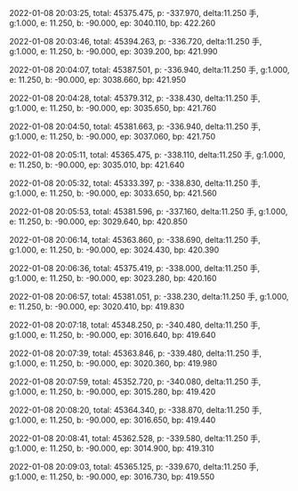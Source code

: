2022-01-08 20:03:25, total: 45375.475, p: -337.970, delta:11.250 手, g:1.000, e: 11.250, b: -90.000, ep: 3040.110, bp: 422.260

2022-01-08 20:03:46, total: 45394.263, p: -336.720, delta:11.250 手, g:1.000, e: 11.250, b: -90.000, ep: 3039.200, bp: 421.990

2022-01-08 20:04:07, total: 45387.501, p: -336.940, delta:11.250 手, g:1.000, e: 11.250, b: -90.000, ep: 3038.660, bp: 421.950

2022-01-08 20:04:28, total: 45379.312, p: -338.430, delta:11.250 手, g:1.000, e: 11.250, b: -90.000, ep: 3035.650, bp: 421.760

2022-01-08 20:04:50, total: 45381.663, p: -336.940, delta:11.250 手, g:1.000, e: 11.250, b: -90.000, ep: 3037.060, bp: 421.750

2022-01-08 20:05:11, total: 45365.475, p: -338.110, delta:11.250 手, g:1.000, e: 11.250, b: -90.000, ep: 3035.010, bp: 421.640

2022-01-08 20:05:32, total: 45333.397, p: -338.830, delta:11.250 手, g:1.000, e: 11.250, b: -90.000, ep: 3033.650, bp: 421.560

2022-01-08 20:05:53, total: 45381.596, p: -337.160, delta:11.250 手, g:1.000, e: 11.250, b: -90.000, ep: 3029.640, bp: 420.850

2022-01-08 20:06:14, total: 45363.860, p: -338.690, delta:11.250 手, g:1.000, e: 11.250, b: -90.000, ep: 3024.430, bp: 420.390

2022-01-08 20:06:36, total: 45375.419, p: -338.000, delta:11.250 手, g:1.000, e: 11.250, b: -90.000, ep: 3023.280, bp: 420.160

2022-01-08 20:06:57, total: 45381.051, p: -338.230, delta:11.250 手, g:1.000, e: 11.250, b: -90.000, ep: 3020.410, bp: 419.830

2022-01-08 20:07:18, total: 45348.250, p: -340.480, delta:11.250 手, g:1.000, e: 11.250, b: -90.000, ep: 3016.640, bp: 419.640

2022-01-08 20:07:39, total: 45363.846, p: -339.480, delta:11.250 手, g:1.000, e: 11.250, b: -90.000, ep: 3020.360, bp: 419.980

2022-01-08 20:07:59, total: 45352.720, p: -340.080, delta:11.250 手, g:1.000, e: 11.250, b: -90.000, ep: 3015.280, bp: 419.420

2022-01-08 20:08:20, total: 45364.340, p: -338.870, delta:11.250 手, g:1.000, e: 11.250, b: -90.000, ep: 3016.650, bp: 419.440

2022-01-08 20:08:41, total: 45362.528, p: -339.580, delta:11.250 手, g:1.000, e: 11.250, b: -90.000, ep: 3014.900, bp: 419.310

2022-01-08 20:09:03, total: 45365.125, p: -339.670, delta:11.250 手, g:1.000, e: 11.250, b: -90.000, ep: 3016.730, bp: 419.550